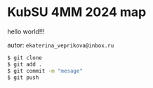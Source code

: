 # KubSU 4MM 2024 map

hello world!!!

autor: `ekaterina_veprikova@inbox.ru`

```bash
$ git clone
$ git add .
$ git commit -m "mesage"
$ git push
```